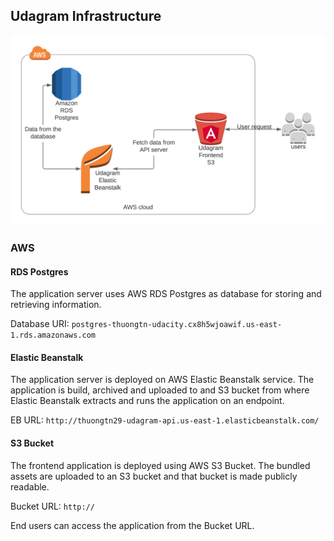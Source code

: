 ## Udagram Infrastructure

![Architecture](architecture.png)

### AWS
#### RDS Postgres
The application server uses AWS RDS Postgres as database for storing and retrieving information.

Database URI: `postgres-thuongtn-udacity.cx8h5wjoawif.us-east-1.rds.amazonaws.com`

#### Elastic Beanstalk
The application server is deployed on AWS Elastic Beanstalk service. The application is build, archived and uploaded
to and S3 bucket from where Elastic Beanstalk extracts and runs the application on an endpoint.

EB URL: `http://thuongtn29-udagram-api.us-east-1.elasticbeanstalk.com/`

#### S3 Bucket
The frontend application is deployed using AWS S3 Bucket. The bundled assets are uploaded to an S3 bucket and that
bucket is made publicly readable.

Bucket URL: `http://`

End users can access the application from the Bucket URL.